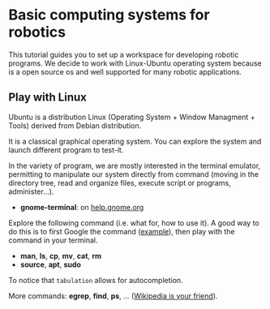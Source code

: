 # Basic computing systems for robotics

This tutorial guides you to set up a workspace for developing robotic programs.
We decide to work with Linux-Ubuntu operating system because is a open source os and well supported for many robotic applications.

## Play with Linux

Ubuntu is a distribution Linux (Operating System + Window Managment + Tools) derived from Debian distribution.

It is a classical graphical operating system.
You can explore the system and launch different program to test-it.

In the variety of program, we are mostly interested in the terminal emulator, permitting to manipulate our system directly from command (moving in the directory tree, read and organize files, execute script or programs, administer...).

- **gnome-terminal**: on [help.gnome.org](https://help.gnome.org/users/gnome-terminal/stable)

Explore the following command (i.e. what for, how to use it). A good way to do this is to first Google the command ([example](https://duckduckgo.com/?q=command+man&t=newext&atb=v351-6&ia=web)), then play with the command in your terminal.

- **man**, **ls**, **cp**, **mv**, **cat**, **rm**
- **source**, **apt**, **sudo**

To notice that `tabulation` allows for autocompletion.

More commands: **egrep**, **find**, **ps**, ... ([Wikipedia is your friend](https://en.wikibooks.org/wiki/Linux_Guide/Linux_commands)).

